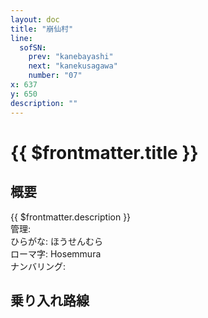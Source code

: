 ```yaml
---
layout: doc
title: "崩仙村"
line:
  sofSN:
    prev: "kanebayashi"
    next: "kanekusagawa"
    number: "07"
x: 637
y: 650
description: ""
---
```


# {{ $frontmatter.title }} <ViewinMap />
<!-- ![駅の写真の説明](駅の写真のURL) -->

<Family />

## 概要
{{ $frontmatter.description }}  
管理:   
ひらがな: ほうせんむら  
ローマ字: Hosemmura  
ナンバリング: <Numberling />

## 乗り入れ路線
<LineInfo />